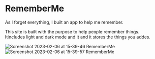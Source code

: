 # RememberMe
As I forget everything, I built an app to help me remember. 
<p> This site is built with the purpose to help people remember things. Itincludes light and dark mode and it and it stores the things you addes.</p>


![Screenshot 2023-02-06 at 15-39-46 RememberMe](https://user-images.githubusercontent.com/91282467/217057321-ea9784a6-ad6c-472a-a3d0-e3ff113c3298.png)
![Screenshot 2023-02-06 at 15-39-57 RememberMe](https://user-images.githubusercontent.com/91282467/217057327-7007ebe5-540f-4f71-8cc7-de8aace05f7f.png)
